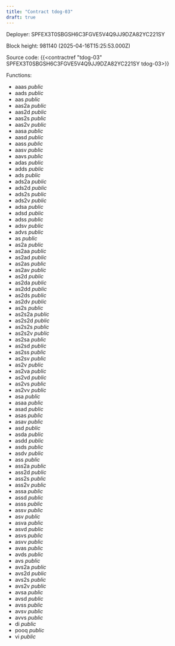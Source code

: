 ```yaml
---
title: "Contract tdog-03"
draft: true
---
```

Deployer: SPFEX3T0SBGSH6C3FGVE5V4Q9JJ9DZA82YC221SY


 



Block height: 981140 (2025-04-16T15:25:53.000Z)

Source code: {{<contractref "tdog-03" SPFEX3T0SBGSH6C3FGVE5V4Q9JJ9DZA82YC221SY tdog-03>}}

Functions:

* aaas _public_
* aads _public_
* aas _public_
* aas2a _public_
* aas2d _public_
* aas2s _public_
* aas2v _public_
* aasa _public_
* aasd _public_
* aass _public_
* aasv _public_
* aavs _public_
* adas _public_
* adds _public_
* ads _public_
* ads2a _public_
* ads2d _public_
* ads2s _public_
* ads2v _public_
* adsa _public_
* adsd _public_
* adss _public_
* adsv _public_
* advs _public_
* as _public_
* as2a _public_
* as2aa _public_
* as2ad _public_
* as2as _public_
* as2av _public_
* as2d _public_
* as2da _public_
* as2dd _public_
* as2ds _public_
* as2dv _public_
* as2s _public_
* as2s2a _public_
* as2s2d _public_
* as2s2s _public_
* as2s2v _public_
* as2sa _public_
* as2sd _public_
* as2ss _public_
* as2sv _public_
* as2v _public_
* as2va _public_
* as2vd _public_
* as2vs _public_
* as2vv _public_
* asa _public_
* asaa _public_
* asad _public_
* asas _public_
* asav _public_
* asd _public_
* asda _public_
* asdd _public_
* asds _public_
* asdv _public_
* ass _public_
* ass2a _public_
* ass2d _public_
* ass2s _public_
* ass2v _public_
* assa _public_
* assd _public_
* asss _public_
* assv _public_
* asv _public_
* asva _public_
* asvd _public_
* asvs _public_
* asvv _public_
* avas _public_
* avds _public_
* avs _public_
* avs2a _public_
* avs2d _public_
* avs2s _public_
* avs2v _public_
* avsa _public_
* avsd _public_
* avss _public_
* avsv _public_
* avvs _public_
* di _public_
* pooq _public_
* vi _public_
